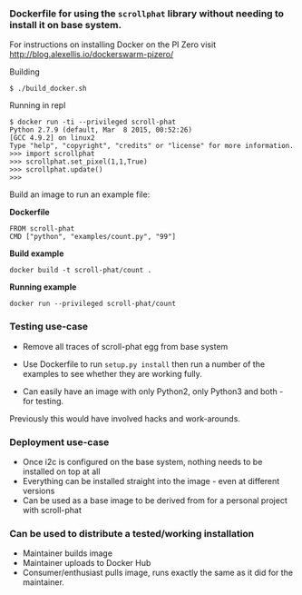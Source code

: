 ### Dockerfile for using the `scrollphat` library without needing to install it on base system.

For instructions on installing Docker on the PI Zero visit http://blog.alexellis.io/dockerswarm-pizero/

Building
```
$ ./build_docker.sh
```

Running in repl
```
$ docker run -ti --privileged scroll-phat
Python 2.7.9 (default, Mar  8 2015, 00:52:26)
[GCC 4.9.2] on linux2
Type "help", "copyright", "credits" or "license" for more information.
>>> import scrollphat
>>> scrollphat.set_pixel(1,1,True)
>>> scrollphat.update()
>>>
```

Build an image to run an example file:

**Dockerfile**

```
FROM scroll-phat
CMD ["python", "examples/count.py", "99"]
```

**Build example**
```
docker build -t scroll-phat/count .
```

**Running example**
```
docker run --privileged scroll-phat/count
```

### Testing use-case

* Remove all traces of scroll-phat egg from base system
* Use Dockerfile to run `setup.py install` then run a number of the examples to see whether they are working fully.

* Can easily have an image with only Python2, only Python3 and both - for testing.

Previously this would have involved hacks and work-arounds.

### Deployment use-case

* Once i2c is configured on the base system, nothing needs to be installed on top at all
* Everything can be installed straight into the image - even at different versions
* Can be used as a base image to be derived from for a personal project with scroll-phat

### Can be used to distribute a tested/working installation

* Maintainer builds image
* Maintainer uploads to Docker Hub
* Consumer/enthusiast pulls image, runs exactly the same as it did for the maintainer.
